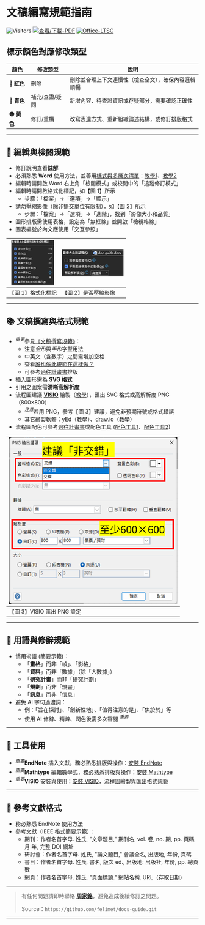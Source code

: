 # 文稿編寫規範指南

![Visitors](https://api.visitorbadge.io/api/visitors?path=https%3A%2F%2Fgithub.com%2Ffelimet%2Fdocs-guide%2Fblob%2Fmain%2Fdoc-guide.pdf&label=visitors&labelColor=%23d9e3f0&countColor=%232ccce4&style=flat)
[![查看/下載-PDF](https://img.shields.io/badge/📖_查看/下載-PDF-green?style=flag)](doc-guide.pdf)
[![Office-LTSC](https://img.shields.io/badge/🗂️Office-LTSC-orange?style=flag)](https://github.com/felimet/officeLTSCpro2024.git.)

## 標示顏色對應修改類型

| 顏色   | 修改類型         | 說明                                   |
|--------|------------------|----------------------------------------|
| **🔴 紅色** | 刪除             | 刪除並合理上下文連慣性（檢查全文），確保內容邏輯順暢 |
| **🔵 青色** | 補充/查證/疑問   | 新增內容、待查證資訊或存疑部分，需要確認正確性      |
| **🟡 黃色** | 修訂/重構        | 改寫表達方式、重新組織論述結構，或修訂排版格式        |

---

## 📘 編輯與檢閱規範
- 修訂說明查看**註解**
- 必須熟悉 **Word** 使用方法，並善用[樣式與多層次清單](https://youtu.be/pNsi5G9_k-E?si=weRlsVjDsfYnsF2R)：[教學1](https://youtube.com/playlist?list=PL7enJ2-v6SPlgDsNHXJ1K2RpkZY2b_pm7&si=Fjgt4stbvNqARIlZ)、[教學2](https://youtube.com/playlist?list=PLwwPq48LW7z86-TqMtDejWBKjZD9u1_Rj&si=Y_dvGDzWxlzTSeE8)
- 編輯時請開啟 Word 右上角「檢閱模式」或校閱中的「追蹤修訂模式」
- 編輯時請開啟格式化標記，如【圖 1】所示
    - 步驟：「檔案」→「選項」→「顯示」
- 請勿壓縮影像（除非提交單位有限制），如【圖 2】所示
    - 步驟：「檔案」→「選項」→「進階」，找到「影像大小和品質」
- 圖形排版需使用表格，設定為「無框線」並開啟「檢視格線」
- 圖表編號於內文應使用「交互參照」

|![【圖 1】](/img/fig1.png) |![【圖 2】](/img/fig2.png)|
|--------|--------|
|【圖 1】格式化標記 |【圖 2】是否壓縮影像 |

---

## 📚 文稿撰寫與格式規範
- $^{重要}$參見[《文稿撰寫規範》](https://github.com/sparanoid/chinese-copywriting-guidelines.git)：
    - 注意*全形*與*半形*字型用法
    - 中英文（含數字）之間需增加空格
    - 查看[誰也依此規範在這樣做？](https://github.com/sparanoid/chinese-copywriting-guidelines?tab=readme-ov-file#%E8%AA%B0%E5%9C%A8%E9%80%99%E6%A8%A3%E5%81%9A)
    - 可參考[過往計畫書](https://db.nas.issp-mes.org/d/f/15CIytR4cUETJjnDgvD0bC7JyPdDum3e)排版
- 插入圖形需為 **SVG 格式**
- 引用之圖案需**清晰高解析度**
- 流程圖建議 [**VISIO**](https://github.com/felimet/officeLTSCpro2024.git) 繪製（[教學](https://support.microsoft.com/zh-cn/office/visio-%E5%9F%B9%E8%AE%AD-e058bcfa-1d90-4653-afc6-e84d54cf94a6)），匯出 SVG 格式或高解析度 PNG（800×800）
    - $^{注意}$若用 PNG，參考【圖 3】建議，避免非預期符號或格式錯誤
    - 其它繪製軟體：[yEd](https://www.yworks.com/products/yed)（[教學](https://youtube.com/playlist?list=PLpIlEtPgrZsUA28PlP2tdRERcMIVn5AUT&si=eAJCnytxcoQGhcv5)）、[draw.io](https://www.drawio.com/)（[教學](https://youtube.com/playlist?list=PLX6xdk86h_0ySOXbaMnr4f1JFq_xUiP5T&si=w78meoAhi3R7piBj)）
- 流程圖配色可參考[過往計畫書](https://db.nas.issp-mes.org/d/f/15CIytR4cUETJjnDgvD0bC7JyPdDum3e)或配色工具 ([配色工具1](https://coolors.co/)、[配色工具2](https://colorhunt.co/))

|![【圖 3】](/img/fig3.png)|
|--------|
|【圖 3】VISIO 匯出 PNG 設定 |


---

## 📝 用語與修辭規範
- 慣用術語 (簡要示範)：
    - 「**畫格**」而非「幀」、「影格」
    - 「**資料**」而非「數據」（除「大數據」）
    - 「**研究計畫**」而非「研究計劃」
    - 「**規劃**」而非「規畫」
    - 「**訊息**」而非「信息」
- 避免 AI 字句過渡詞：
    - 例：「旨在探討」、「創新性地」、「值得注意的是」、「焦於於」等
    - 使用 AI 修辭、精煉、潤色後需多次審閱 $^{重要}$

---

## 🔧 工具使用
- $^{重要}$**EndNote** 插入文獻，務必熟悉排版與操作：[安裝 EndNote](https://db.nas.issp-mes.org/d/f/15CIHnnvAzowtCUIHslnB7gjOnCWILpo)
- $^{重要}$**Mathtype** 編輯數學式，務必熟悉排版與操作：[安裝 Mathtype](https://db.nas.issp-mes.org/d/f/15CIHnoLZgwObEXOCRghvwGn2yLoZUZu)
- $^{重要}$**VISIO** 安裝與使用：[安裝 VISIO](https://github.com/felimet/officeLTSCpro2024.git)，流程圖繪製與匯出格式規範

---

## 🔗 參考文獻格式
- 務必熟悉 EndNote 使用方法
- 參考文獻（IEEE 格式簡要示範）：
    - 期刊：作者名首字母. 姓氏, "文章題目," 期刊名, vol. 卷, no. 期, pp. 頁碼, 月 年, 完整 DOI 網址
    - 研討會：作者名首字母. 姓氏, "論文題目," 會議全名, 出版地, 年份, 頁碼
    - 書目：作者名首字母. 姓氏, 書名, 版次 ed., 出版地: 出版社, 年份, pp. 總頁數
    - 網頁：作者名首字母. 姓氏. "頁面標題." 網站名稱. URL（存取日期）

---

> 有任何問題請即時聯絡 [**周家銘**](mailto:felimet.jia.ming@gmail.com)，避免造成後續修訂之問題。
>
> Source：`https://github.com/felimet/docs-guide.git`

---
